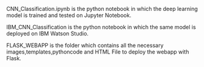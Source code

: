 CNN_Classification.ipynb is the python notebook in which the deep learning model is trained and tested on Jupyter Notebook.

IBM_CNN_Classification is the python notebook in which the same model is deployed on IBM Watson Studio.

FLASK_WEBAPP is the folder which contains all the necessary images,templates,pythoncode and HTML File to deploy the webapp with Flask.
